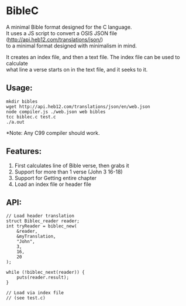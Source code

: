 # BibleC

A minimal Bible format designed for the C language.  
It uses a JS script to convert a OSIS JSON file (http://api.heb12.com/translations/json/)  
to a minimal format designed with minimalism in mind.

It creates an index file, and then a text file. The index file can be used to calculate  
what line a verse starts on in the text file, and it seeks to it.

## Usage:
```
mkdir bibles
wget http://api.heb12.com/translations/json/en/web.json
node compiler.js ./web.json web bibles
tcc biblec.c test.c
./a.out
```
*Note: Any C99 compiler should work.

## Features:
1. First calculates line of Bible verse, then grabs it
2. Support for more than 1 verse (John 3 16-18)
3. Support for Getting entire chapter
4. Load an index file or header file

## API:
```
// Load header translation
struct Biblec_reader reader;
int tryReader = biblec_new(
	&reader,
	&myTranslation,
	"John",
	3,
	16,
	20
);

while (!biblec_next(reader)) {
	puts(reader.result);
}
```

```
// Load via index file
// (see test.c)
```
